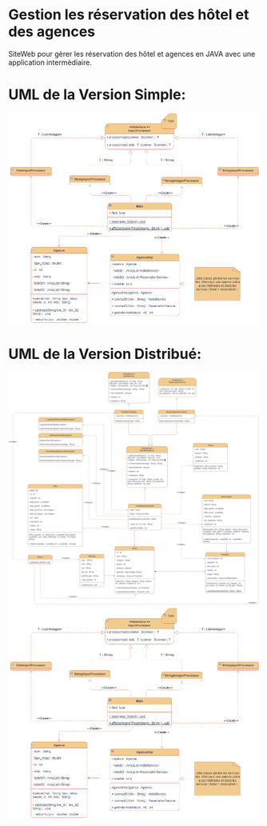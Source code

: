 # Gestion les réservation des hôtel et des agences
SiteWeb pour gèrer les réservation des hôtel et agences en JAVA avec une application intermèdiaire.

# UML de la Version Simple: 

![Home Page](./Rapport%20et%20UML/Client.png)

# UML de la Version Distribué:

![Home Page](./Rapport%20et%20UML/Hotel.jpg)
![Home Page](./Rapport%20et%20UML/Client.png)
